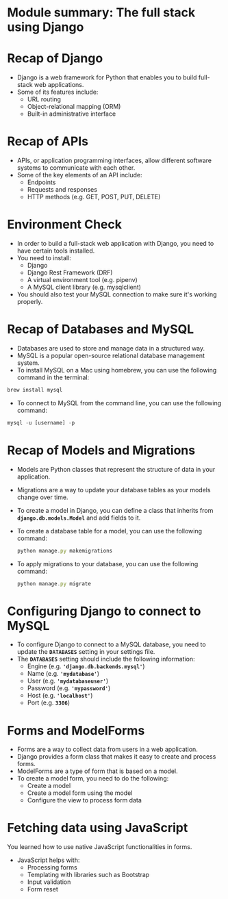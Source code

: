 # Module summary: The full stack using Django

# Recap of Django

- Django is a web framework for Python that enables you to build full-stack web applications.
- Some of its features include:
    - URL routing
    - Object-relational mapping (ORM)
    - Built-in administrative interface

# Recap of APIs

- APIs, or application programming interfaces, allow different software systems to communicate with each other.
- Some of the key elements of an API include:
    - Endpoints
    - Requests and responses
    - HTTP methods (e.g. GET, POST, PUT, DELETE)

# Environment Check

- In order to build a full-stack web application with Django, you need to have certain tools installed.
- You need to install:
    - Django
    - Django Rest Framework (DRF)
    - A virtual environment tool (e.g. pipenv)
    - A MySQL client library (e.g. mysqlclient)
- You should also test your MySQL connection to make sure it's working properly.

# Recap of Databases and MySQL

- Databases are used to store and manage data in a structured way.
- MySQL is a popular open-source relational database management system.
- To install MySQL on a Mac using homebrew, you can use the following command in the terminal:

```jsx
brew install mysql
```

- To connect to MySQL from the command line, you can use the following command:

```jsx
mysql -u [username] -p
```

# Recap of Models and Migrations

- Models are Python classes that represent the structure of data in your application.
- Migrations are a way to update your database tables as your models change over time.
- To create a model in Django, you can define a class that inherits from **`django.db.models.Model`** and add fields to it.
- To create a database table for a model, you can use the following command:
    
    ```jsx
    python manage.py makemigrations
    ```
    
- To apply migrations to your database, you can use the following command:
    
    ```jsx
    python manage.py migrate
    ```
    

# Configuring Django to connect to MySQL

- To configure Django to connect to a MySQL database, you need to update the **`DATABASES`** setting in your settings file.
- The **`DATABASES`** setting should include the following information:
    - Engine (e.g. **`'django.db.backends.mysql'`**)
    - Name (e.g. **`'mydatabase'`**)
    - User (e.g. **`'mydatabaseuser'`**)
    - Password (e.g. **`'mypassword'`**)
    - Host (e.g. **`'localhost'`**)
    - Port (e.g. **`3306`**)

# Forms and ModelForms

- Forms are a way to collect data from users in a web application.
- Django provides a form class that makes it easy to create and process forms.
- ModelForms are a type of form that is based on a model.
- To create a model form, you need to do the following:
    - Create a model
    - Create a model form using the model
    - Configure the view to process form data

# Fetching data using JavaScript

You learned how to use native JavaScript functionalities in forms.

- JavaScript helps with:
    - Processing forms
    - Templating with libraries such as Bootstrap
    - Input validation
    - Form reset